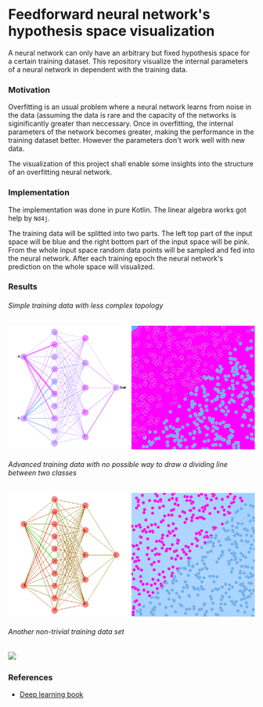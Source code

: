 # Feedforward neural network's hypothesis space visualization

A neural network can only have an arbitrary but fixed hypothesis space for a certain training dataset. This repository visualize the internal parameters of a neural network in dependent with the training data.

### Motivation

Overfitting is an usual problem where a neural network learns from noise in the data (assuming the data is rare and the capacity of the networks is siginificantly greater than neccessary. Once in overfitting, the internal parameters of the network becomes greater, making the performance in the training dataset better. However the parameters don't work well with new data.

The visualization of this project shall enable some insights into the structure of an overfitting neural network.

### Implementation

The implementation was done in pure Kotlin. The linear algebra works got help by `Nd4j`.

The training data will be splitted into two parts. The left top part of the input space will be blue and the right bottom part of the input space will be pink. From the whole input space random data points will be sampled and fed into the neural network. After each training epoch the neural network's prediction on the whole space will visualized. 

### Results

###### Simple training data with less complex topology

![](result/001.gif)

###### Advanced training data with no possible way to draw a dividing line between two classes

![](result/002.gif)

###### Another non-trivial training data set

![](result/003.gif)

### References
- [Deep learning book](https://www.deeplearningbook.org/)

